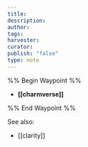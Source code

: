 ```yaml
---
title: 
description: 
author: 
tags: 
harvester: 
curator: 
publish: "false"
type: note
---
```

%% Begin Waypoint %%
- **[[charmverse]]**

%% End Waypoint %%

See also:
- [[clarity]]